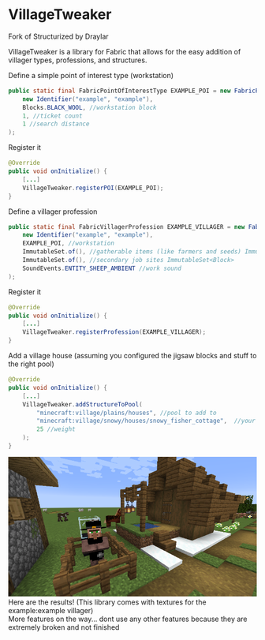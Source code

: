# VillageTweaker
Fork of Structurized by Draylar

VillageTweaker is a library for Fabric that allows for the easy addition of villager types, professions, and structures.

Define a simple point of interest type (workstation)
```java
public static final FabricPointOfInterestType EXAMPLE_POI = new FabricPointOfInterestType(
    new Identifier("example", "example"),
    Blocks.BLACK_WOOL, //workstation block
    1, //ticket count
    1 //search distance
);
```
Register it
```java
@Override
public void onInitialize() {
    [...]
    VillageTweaker.registerPOI(EXAMPLE_POI);
}
```
Define a villager profession
```java
public static final FabricVillagerProfession EXAMPLE_VILLAGER = new FabricVillagerProfession(
    new Identifier("example", "example"),
    EXAMPLE_POI, //workstation
    ImmutableSet.of(), //gatherable items (like farmers and seeds) ImmutableSet<Item>
    ImmutableSet.of(), //secondary job sites ImmutableSet<Block>
    SoundEvents.ENTITY_SHEEP_AMBIENT //work sound
);
```
Register it
```java
@Override
public void onInitialize() {
    [...]
    VillageTweaker.registerProfession(EXAMPLE_VILLAGER);
}
```
Add a village house (assuming you configured the jigsaw blocks and stuff to the right pool)
```java
@Override
public void onInitialize() {
    [...]
    VillageTweaker.addStructureToPool(
        "minecraft:village/plains/houses", //pool to add to
        "minecraft:village/snowy/houses/snowy_fisher_cottage",  //your structure
        25 //weight
    );
}
```
![Results](https://github.com/FoundationGames/MinecraftUtilsDownloads/raw/master/villagetweaker/showcase.png)<br>
Here are the results! (This library comes with textures for the example:example villager)<br>
More features on the way... dont use any other features because they are extremely broken and not finished
